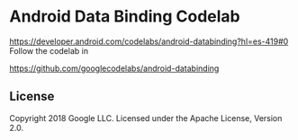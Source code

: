 Android Data Binding Codelab
=============================================

https://developer.android.com/codelabs/android-databinding?hl=es-419#0
Follow the codelab in

https://github.com/googlecodelabs/android-databinding


License
--------

Copyright 2018 Google LLC. Licensed under the Apache License, Version 2.0.
